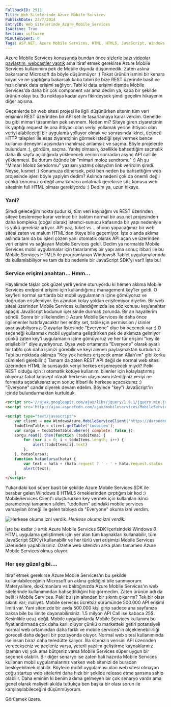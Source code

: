 ```yaml
---
FallbackID: 2911
Title: Web Sitelerinde Azure Mobile Services
PublishDate: 23/7/2014
EntryID: Web_Sitelerinde_Azure_Mobile_Services
IsActive: True
Section: software
MinutesSpent: 0
Tags: ASP.NET, Azure Mobile Services, HTML, HTML5, JavaScript, Windows Azure
---
```

Azure Mobile Services konusunda bundan önce sizlerle [bazı videolar
paylaştım, webcastler
yaptık](http://daron.yondem.com/tr/tag/Azure_Mobile_Services) ama itiraf
etmek gerekirse Azure Mobile Services kullanımını pek de Mobile dışında
düşünmedik. Zaten aslına bakarsanız Microsoft da böyle düşünmüyor :)
Fakat ürünün ismini bir kenara koyar ve ne yaptığına bakarsak kaba
tabiri ile bize REST üzerinde basit ve hızlı olarak data erişimi
sağlıyor. Tabi ki data erişimi dışında Mobile Services'da daha bir çok
component var ama dedim ya, kaba bir şekilde ürünün olayı bu. Bu noktaya
kadar aynı fikirdeysek şimdi geçelim hikayenin diğer açısına.

Geçenlerde bir web sitesi projesi ile ilgili düşünürken sitenin tüm veri
erişimini REST üzerinden bir API set ile tasarlamaya karar verdim.
Genelde bu gibi mimari tasarımları pek sevmem. Neden mi? Siteye giren
ziyaretçinin ilk yaptığı request ile ona ihtiyacı olan veriyi yollamak
yerine ihtiyacı olan veriyi alabileceği bir uygulama yolluyor olmak ve
sonrasında ikinci, üçüncü HTTP talepleri ile esas ziyaretçinin görmek
istediği şeyi vermek bence kullanıcı deneyimi açısından inanılmaz
anlamsız ve saçma. Böyle projelerde bulundum :), gördüm, saçma. Yanlış
olmasın, özellikle bahsettiğim saçmalık daha ilk sayfa açıldığında
yüklenecek verinin sonradan async API call ile yüklenmesi. Bu durum
özünde bir "mimari moloz sendromu" :) Ah şu "Mimari Moloz Sendormu"
yazısını yazmış olsaydım link verirdim şimdi. Neyse, kısmet :) Konumuza
dönersek, peki ben neden bu bahsettiğim web projesinde işleri böyle
yapiyim dedim? Aslında nedeni çok da önemli değil çünkü konumuz o değil
ama kabaca anlatmak gerekirse söz konusu web sitesinin full HTML olması
gerekiyordu :) Dedim ya, uzun hikaye.

### Yani?

Şimdi geleceğim nokta şudur ki, tüm veri kaynağını vs REST üzerinden
siteye beslemeye karar verince bir baktım normal bir asp.net projesinden
daha kompleks (doğal olarak) istemci-sunucu kafasında bir yapı nedeniyle
iş yükü gereksiz artıyor. API yaz, tüket vs... ohooo yapacağımız bir web
sitesi zaten ve malum HTML'den öteye bile geçemiyor. İşte o anda aklıma
aslında tam da bu işleri çözen yani otomatik olarak API açan ve
üzerinden veri erişimi vs sağlayan Mobile Services geldi. Dedim ya
normalde Mobile Services mobil uygulamalar için tasarlanmış bir yapı ama
sonuç itibari ile bu Mobile Services HTML5 ile programlanan Windows8
Tablet uygulamalarında da kullanılabiliyor ve tam da bu nedenle bir
JavaScript SDK'yi var!! İşte bu!

### Service erişimi anahtarı... Hmm...

Hayalimde taşlar çok güzel yerli yerine oturuyordu ki hemen aklıma
Mobile Services endpoint erişimi için kullandığımız management key'ler
geldi. O key'leri normal şartlarda biz mobil uygulamanın içine gömüyoruz
ve doğrudan erişilemiyor. En azından kolay yoldan erişilemiyor diyelim.
Bir web sitesi üzerinden Mobile Services kullandığımızda ise söz konusu
key/anahtar apaçık JavaScript kodunun içerisinde durmak zorunda. Bir an
hayallerim söndü. Sonra bir silkelendim :) Azure Mobile Services ile
daha önce ilgilenenler hatırlayacaktır her entity set, table için
permission / izinler ayarlayabiliyoruz. O ayarlar listesinde "Everyone"
diye bir seçenek var :) O seçeneği kullanmak mobil uygulama
geliştirirken pek de aklımıza gelmiyor çünkü zaten key'i uygulamanın
içine gömüyoruz ve her tür erişimi "key ile erişilebilir" diye
ayarlıyoruz. Oysa web ortamında "Everyone" olarak ayarlı bir tablo çok
daha işimizi görebilir ve keyi alenen paylaşmaktan kurtuluruz. Tabi bu
noktada aklınıza "Key yok herkes erişecek aman Allah'ım" gibi korku
cümleleri gelebilir :) Tamam da zaten REST API değil de normal web
sitesi üzerinden HTML ile sunsaydık veriyi herkes erişemeyecek miydi?
Pelki REST olduğu için :) otomatik kötüye kullanımı bilenler için
kolaylaştırmış oluyoruz fakat konsept olarak herkesin ulaşmasını
istediğiniz veriyi ne formatta açacaksanız açın sonuç itibari ile
herkese açacaksınız :) "Everyone" candır diyerek devam edelim. Böylece
"key"i JavaScript'in içinde bulundurmaktan kurtulduk.

```html
<script src='//ajax.googleapis.com/ajax/libs/jquery/1.9.1/jquery.min.js'></script>
<script src='http://ajax.aspnetcdn.com/ajax/mobileservices/MobileServices.Web-1.1.0.min.js'></script>

<script type="text/javascript">
    var client = new WindowsAzure.MobileServiceClient('https://darondeneme.azure-mobile.net/');
    todoItemTable = client.getTable('todoitem');
    var sorgu = todoItemTable.where({ complete: false });
    sorgu.read().then(function (todoItems) {
        for (var i = 0; i < todoItems.length; i++) {
            alert(todoItems[i].text)
        };
    }, hataolursa);
    function hataolursa(hata) {
        var text = hata + (hata.request ? ' - ' + hata.request.status : '');
        alert(text);
    }
</script>
```

Yukarıdaki kod süper basit bir şekilde Azure Mobile Services SDK ile
beraber gelen Windows 8 HTML5 örneklerinden çırptığım bir kod :)
MobileServices Client'ı oluştururken key vermek için kullanılan ikinci
parametreyi tamamen sildim. "todoItem" adındaki mobile services
varsayılan örneği ile gelen tabloya da "Everyone" okuma izni verdim.

![Herkese okuma izni
verdik.](media/Web_Sitelerinde_Azure_Mobile_Services/mobileservices_1.png)
*Herkese okuma izni verdik.*

İşte bu kadar :) artık Azure Mobile Services SDK içerisindeki Windows 8
HTML uygulama geliştirmek için yer alan tüm kaynakları kullanabilir, tüm
JavaScript SDK'yi kullanabilir ve her türlü veri erişimizi Mobile
Services üzerinden yapabilirsiniz. Özetle web sitenizin arka planı
tamamen Azure Mobile Services olmuş oluyor.

### Her şey güzel gibi....

İtiraf etmek gerekirse Azure Mobile Services'ın bu şekilde
kullanılabileceğinin Microsoft'un aklına geldiğini bile sanmıyorum.
Materyallere, dokümanlara vs baktığınızda Azure Mobile Services'ın web
sitelerinde kullanımından bahsedildiğini hiç görmedim. Zaten ürünün adı
da belli :) Mobile Services. Peki bu işin altından bir sıkıntı çıkar mı?
Tek bir olası sıkıntı var; maliyet. Mobile services ücretsiz sürümünde
500.000 API erişimi limiti var. Yani sitenizde bir ayda 500.000 kişi
girip sadece ana sayfanıza baksa bile bu limite dayanabilirsiniz. 1.5
milyon API Call ise kabaca 25\$. Kesinlikle ucuz değil. Mobile
uygulamlarda Mobile Services kullanımı bu fiyatlandırmada çok daha karlı
oluyor çünkü o marketteki getiri potansiyeli normal web ortamından daha
farklı ve mobile services'ın ölçeklenebilirliği göreceli daha değerli
bir pozisyonda oluyor. Normal web sitesi kullanımında ise insan biraz
daha teredütte kalıyor. İlla sitenizin verisini API üzerinden
verecekseniz ve aceleniz varsa, yeterli yazılım geliştirme kaynaklarınız
(zaman vs) yok ama bütçeniz varsa Mobile Services süper uygun bir
seçenek olabilir. Bir diğer senaryo ise zaten hali hazırda Mobile
Services kullanan mobil uygulamalarınız varken web sitenizi de buradan
besleyebilmek olabilir. Böylece mobil uygulaması olan web sitesi olmayan
çoğu startup web sitelerini daha hızlı bir şekilde release etme şansına
sahip olabilir. Daha eminim ki benim aklıma gelmeyen bir çok senaryo
vardır ama genel olarak maliyeti akılda tuttukça ben başka bir olası
sorun ile karşılaşılabileceğini düşünmüyorum.

Görüşmek üzere.


